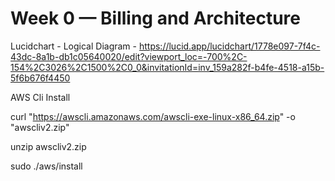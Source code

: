 # Week 0 — Billing and Architecture


Lucidchart - Logical Diagram - https://lucid.app/lucidchart/1778e097-7f4c-43dc-8a1b-db1c05640020/edit?viewport_loc=-700%2C-154%2C3026%2C1500%2C0_0&invitationId=inv_159a282f-b4fe-4518-a15b-5f6b676f4450

AWS Cli Install

curl "https://awscli.amazonaws.com/awscli-exe-linux-x86_64.zip" -o "awscliv2.zip"

unzip awscliv2.zip

sudo ./aws/install

